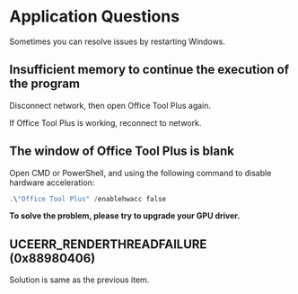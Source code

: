 # Application Questions

Sometimes you can resolve issues by restarting Windows.

## Insufficient memory to continue the execution of the program

Disconnect network, then open Office Tool Plus again.

If Office Tool Plus is working, reconnect to network.

## The window of Office Tool Plus is blank

Open CMD or PowerShell, and using the following command to disable hardware acceleration:

``` powershell
.\"Office Tool Plus" /enablehwacc false
```

**To solve the problem, please try to upgrade your GPU driver.**

## UCEERR_RENDERTHREADFAILURE (0x88980406)

Solution is same as the previous item.
